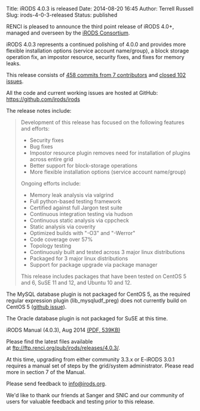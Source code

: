 Title: iRODS 4.0.3 is released
Date: 2014-08-20 16:45
Author: Terrell Russell
Slug: irods-4-0-3-released
Status: published

RENCI is pleased to announce the third point release of iRODS 4.0+,
managed and overseen by the [iRODS
Consortium](http://irods-consortium.org/).

iRODS 4.0.3 represents a continued polishing of 4.0.0 and provides more
flexible installation options (service account name/group), a block
storage operation fix, an impostor resource, security fixes, and fixes
for memory leaks.

This release consists of [458 commits from 7
contributors](https://github.com/irods/irods/compare/4.0.2...4.0.3) and
[closed 102
issues](https://github.com/irods/irods/issues?q=milestone%3A4.0.3+is%3Aclosed).

All the code and current working issues are hosted at GitHub:
<https://github.com/irods/irods>

The release notes include:

> Development of this release has focused on the following features and
> efforts:
>
> -   Security fixes
> -   Bug fixes
> -   Impostor resource plugin removes need for installation of plugins
>     across entire grid
> -   Better support for block-storage operations
> -   More flexible installation options (service account name/group)
>
> Ongoing efforts include:
>
> -   Memory leak analysis via valgrind
> -   Full python-based testing framework
> -   Certified against full Jargon test suite
> -   Continuous integration testing via hudson
> -   Continuous static analysis via cppcheck
> -   Static analysis via coverity
> -   Optimized builds with "-O3" and "-Werror"
> -   Code coverage over 57%
> -   Topology testing
> -   Continuously built and tested across 3 major linux distributions
> -   Packaged for 3 major linux distributions
> -   Support for package upgrade via package manager
>
> This release includes packages that have been tested on CentOS 5 and
> 6, SuSE 11 and 12, and Ubuntu 10 and 12.

The MySQL database plugin is not packaged for CentOS 5, as the required
regular expression plugin (lib\_mysqludf\_preg) does not currently build
on CentOS 5 ([github
issue](https://github.com/mysqludf/lib_mysqludf_preg/issues/13)).

The Oracle database plugin is not packaged for SuSE at this time.

iRODS Manual (4.0.3), Aug 2014 [(PDF,
539KB)]({static}/uploads/2014/08/irods-manual-4.0.3.pdf)

Please find the latest files available
at <ftp://ftp.renci.org/pub/irods/releases/4.0.3/>.

At this time, upgrading from either community 3.3.x or E-iRODS 3.0.1
requires a manual set of steps by the grid/system administrator. Please
read more in section 7 of the Manual.

Please send feedback to <info@irods.org>.

We'd like to thank our friends at Sanger and SNIC and our community of
users for valuable feedback and testing prior to this release.

